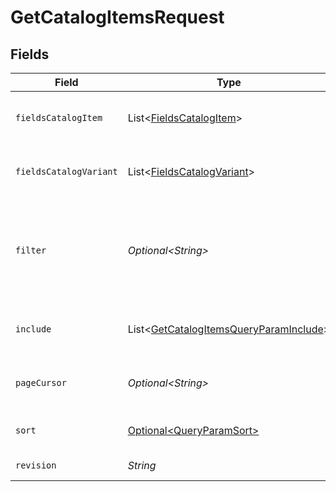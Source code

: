 # GetCatalogItemsRequest


## Fields

| Field                                                                                                                                                                                                                                        | Type                                                                                                                                                                                                                                         | Required                                                                                                                                                                                                                                     | Description                                                                                                                                                                                                                                  |
| -------------------------------------------------------------------------------------------------------------------------------------------------------------------------------------------------------------------------------------------- | -------------------------------------------------------------------------------------------------------------------------------------------------------------------------------------------------------------------------------------------- | -------------------------------------------------------------------------------------------------------------------------------------------------------------------------------------------------------------------------------------------- | -------------------------------------------------------------------------------------------------------------------------------------------------------------------------------------------------------------------------------------------- |
| `fieldsCatalogItem`                                                                                                                                                                                                                          | List\<[FieldsCatalogItem](../../models/operations/FieldsCatalogItem.md)>                                                                                                                                                                     | :heavy_minus_sign:                                                                                                                                                                                                                           | For more information please visit https://developers.klaviyo.com/en/v2024-10-15/reference/api-overview#sparse-fieldsets                                                                                                                      |
| `fieldsCatalogVariant`                                                                                                                                                                                                                       | List\<[FieldsCatalogVariant](../../models/operations/FieldsCatalogVariant.md)>                                                                                                                                                               | :heavy_minus_sign:                                                                                                                                                                                                                           | For more information please visit https://developers.klaviyo.com/en/v2024-10-15/reference/api-overview#sparse-fieldsets                                                                                                                      |
| `filter`                                                                                                                                                                                                                                     | *Optional\<String>*                                                                                                                                                                                                                          | :heavy_minus_sign:                                                                                                                                                                                                                           | For more information please visit https://developers.klaviyo.com/en/v2024-10-15/reference/api-overview#filtering<br>Allowed field(s)/operator(s):<br>`ids`: `any`<br>`category.id`: `equals`<br>`title`: `contains`<br>`published`: `equals` |
| `include`                                                                                                                                                                                                                                    | List\<[GetCatalogItemsQueryParamInclude](../../models/operations/GetCatalogItemsQueryParamInclude.md)>                                                                                                                                       | :heavy_minus_sign:                                                                                                                                                                                                                           | For more information please visit https://developers.klaviyo.com/en/v2024-10-15/reference/api-overview#relationships                                                                                                                         |
| `pageCursor`                                                                                                                                                                                                                                 | *Optional\<String>*                                                                                                                                                                                                                          | :heavy_minus_sign:                                                                                                                                                                                                                           | For more information please visit https://developers.klaviyo.com/en/v2024-10-15/reference/api-overview#pagination                                                                                                                            |
| `sort`                                                                                                                                                                                                                                       | [Optional\<QueryParamSort>](../../models/operations/QueryParamSort.md)                                                                                                                                                                       | :heavy_minus_sign:                                                                                                                                                                                                                           | For more information please visit https://developers.klaviyo.com/en/v2024-10-15/reference/api-overview#sorting                                                                                                                               |
| `revision`                                                                                                                                                                                                                                   | *String*                                                                                                                                                                                                                                     | :heavy_check_mark:                                                                                                                                                                                                                           | API endpoint revision (format: YYYY-MM-DD[.suffix])                                                                                                                                                                                          |
